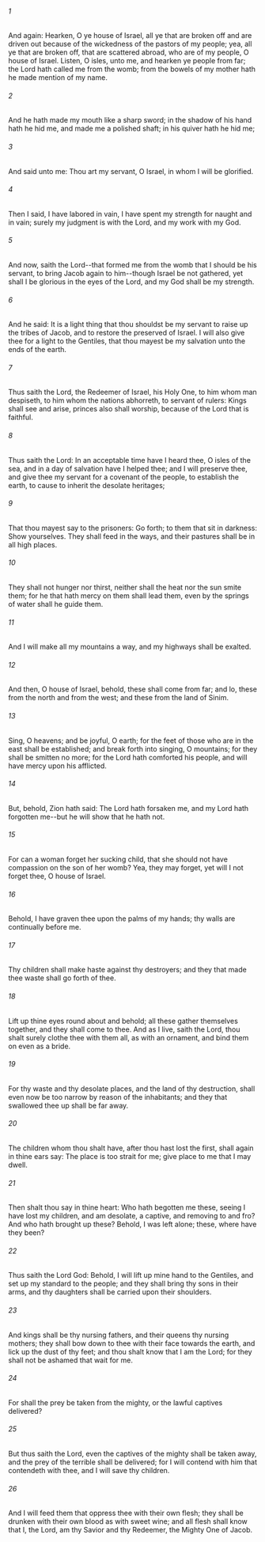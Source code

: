 ###### 1
And again: Hearken, O ye house of Israel, all ye that are broken off and are driven out because of the wickedness of the pastors of my people; yea, all ye that are broken off, that are scattered abroad, who are of my people, O house of Israel. Listen, O isles, unto me, and hearken ye people from far; the Lord hath called me from the womb; from the bowels of my mother hath he made mention of my name.

###### 2
And he hath made my mouth like a sharp sword; in the shadow of his hand hath he hid me, and made me a polished shaft; in his quiver hath he hid me;

###### 3
And said unto me: Thou art my servant, O Israel, in whom I will be glorified.

###### 4
Then I said, I have labored in vain, I have spent my strength for naught and in vain; surely my judgment is with the Lord, and my work with my God.

###### 5
And now, saith the Lord--that formed me from the womb that I should be his servant, to bring Jacob again to him--though Israel be not gathered, yet shall I be glorious in the eyes of the Lord, and my God shall be my strength.

###### 6
And he said: It is a light thing that thou shouldst be my servant to raise up the tribes of Jacob, and to restore the preserved of Israel. I will also give thee for a light to the Gentiles, that thou mayest be my salvation unto the ends of the earth.

###### 7
Thus saith the Lord, the Redeemer of Israel, his Holy One, to him whom man despiseth, to him whom the nations abhorreth, to servant of rulers: Kings shall see and arise, princes also shall worship, because of the Lord that is faithful.

###### 8
Thus saith the Lord: In an acceptable time have I heard thee, O isles of the sea, and in a day of salvation have I helped thee; and I will preserve thee, and give thee my servant for a covenant of the people, to establish the earth, to cause to inherit the desolate heritages;

###### 9
That thou mayest say to the prisoners: Go forth; to them that sit in darkness: Show yourselves. They shall feed in the ways, and their pastures shall be in all high places.

###### 10
They shall not hunger nor thirst, neither shall the heat nor the sun smite them; for he that hath mercy on them shall lead them, even by the springs of water shall he guide them.

###### 11
And I will make all my mountains a way, and my highways shall be exalted.

###### 12
And then, O house of Israel, behold, these shall come from far; and lo, these from the north and from the west; and these from the land of Sinim.

###### 13
Sing, O heavens; and be joyful, O earth; for the feet of those who are in the east shall be established; and break forth into singing, O mountains; for they shall be smitten no more; for the Lord hath comforted his people, and will have mercy upon his afflicted.

###### 14
But, behold, Zion hath said: The Lord hath forsaken me, and my Lord hath forgotten me--but he will show that he hath not.

###### 15
For can a woman forget her sucking child, that she should not have compassion on the son of her womb? Yea, they may forget, yet will I not forget thee, O house of Israel.

###### 16
Behold, I have graven thee upon the palms of my hands; thy walls are continually before me.

###### 17
Thy children shall make haste against thy destroyers; and they that made thee waste shall go forth of thee.

###### 18
Lift up thine eyes round about and behold; all these gather themselves together, and they shall come to thee. And as I live, saith the Lord, thou shalt surely clothe thee with them all, as with an ornament, and bind them on even as a bride.

###### 19
For thy waste and thy desolate places, and the land of thy destruction, shall even now be too narrow by reason of the inhabitants; and they that swallowed thee up shall be far away.

###### 20
The children whom thou shalt have, after thou hast lost the first, shall again in thine ears say: The place is too strait for me; give place to me that I may dwell.

###### 21
Then shalt thou say in thine heart: Who hath begotten me these, seeing I have lost my children, and am desolate, a captive, and removing to and fro? And who hath brought up these? Behold, I was left alone; these, where have they been?

###### 22
Thus saith the Lord God: Behold, I will lift up mine hand to the Gentiles, and set up my standard to the people; and they shall bring thy sons in their arms, and thy daughters shall be carried upon their shoulders.

###### 23
And kings shall be thy nursing fathers, and their queens thy nursing mothers; they shall bow down to thee with their face towards the earth, and lick up the dust of thy feet; and thou shalt know that I am the Lord; for they shall not be ashamed that wait for me.

###### 24
For shall the prey be taken from the mighty, or the lawful captives delivered?

###### 25
But thus saith the Lord, even the captives of the mighty shall be taken away, and the prey of the terrible shall be delivered; for I will contend with him that contendeth with thee, and I will save thy children.

###### 26
And I will feed them that oppress thee with their own flesh; they shall be drunken with their own blood as with sweet wine; and all flesh shall know that I, the Lord, am thy Savior and thy Redeemer, the Mighty One of Jacob.

